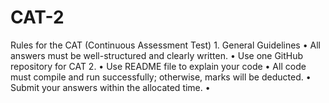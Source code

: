 # CAT-2
Rules for the CAT (Continuous Assessment Test) 1. General Guidelines • All answers must be well-structured and clearly written. • Use one GitHub repository for CAT 2. • Use README file to explain your code • All code must compile and run successfully; otherwise, marks will be deducted. • Submit your answers within the allocated time. •
